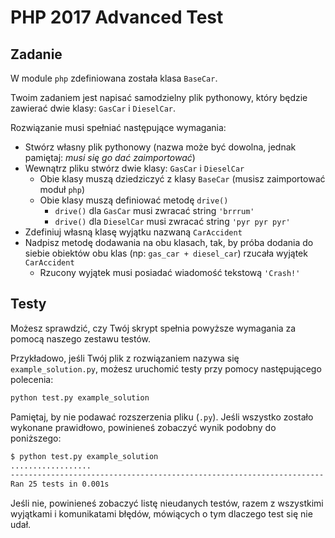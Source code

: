 # PHP 2017 Advanced Test

## Zadanie

W module `php` zdefiniowana została klasa `BaseCar`.

Twoim zadaniem jest napisać samodzielny plik pythonowy, który będzie  zawierać dwie klasy: `GasCar` i `DieselCar`.

Rozwiązanie musi spełniać następujące wymagania:


* Stwórz własny plik pythonowy (nazwa może być dowolna, jednak pamiętaj: *musi się go dać zaimportować*)
* Wewnątrz pliku stwórz dwie klasy: `GasCar` i `DieselCar`
  * Obie klasy muszą dziedziczyć z klasy `BaseCar` (musisz zaimportować moduł `php`)
  * Obie klasy muszą definiować metodę `drive()`
    * `drive()` dla `GasCar` musi zwracać string `'brrrum'`
    * `drive()` dla `DieselCar` musi zwracać string `'pyr pyr pyr'`
* Zdefiniuj własną klasę wyjątku nazwaną `CarAccident`
* Nadpisz metodę dodawania na obu klasach, tak, by próba dodania do siebie obiektów obu klas (np: `gas_car + diesel_car`) rzucała wyjątek `CarAccident`
  * Rzucony wyjątek musi posiadać wiadomość tekstową `'Crash!'`
  
## Testy

Możesz sprawdzić, czy Twój skrypt spełnia powyższe wymagania za pomocą naszego zestawu testów.

Przykładowo, jeśli Twój plik z rozwiązaniem nazywa się `example_solution.py`, możesz uruchomić testy przy pomocy następującego polecenia:

```bash
python test.py example_solution
```

Pamiętaj, by nie podawać rozszerzenia pliku (`.py`). Jeśli wszystko zostało wykonane prawidłowo, powinieneś zobaczyć wynik podobny do poniższego:

```bash
$ python test.py example_solution
..................
----------------------------------------------------------------------
Ran 25 tests in 0.001s
```

Jeśli nie, powinieneś zobaczyć listę nieudanych testów, razem z wszystkimi wyjątkami i komunikatami błędów, mówiących o tym dlaczego test się nie udał.
